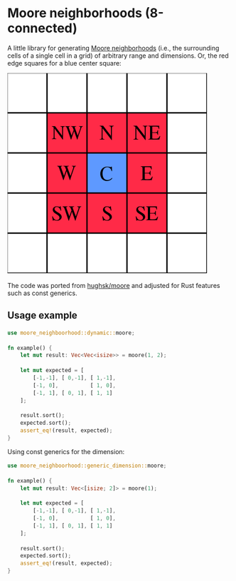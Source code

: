 # Moore neighborhoods (8-connected)

A little library for generating [Moore neighborhoods] (i.e., the surrounding cells of a single cell in a grid)
of arbitrary range and dimensions. Or, the red edge squares for a blue center square:

[![Moore neighborhood](docs/moore.png)](https://en.wikipedia.org/wiki/File:Moore_neighborhood_with_cardinal_directions.svg)

The code was ported from [hughsk/moore] and adjusted for Rust features such as const generics.

[Moore neighborhoods]: https://en.wikipedia.org/wiki/Moore_neighborhood
[hughsk/moore]: https://github.com/hughsk/moore

## Usage example

```rust
use moore_neighboorhood::dynamic::moore;

fn example() {
    let mut result: Vec<Vec<isize>> = moore(1, 2);
    
    let mut expected = [
        [-1,-1], [ 0,-1], [ 1,-1],
        [-1, 0],          [ 1, 0],
        [-1, 1], [ 0, 1], [ 1, 1]
    ];

    result.sort();
    expected.sort();
    assert_eq!(result, expected);
}
```

Using const generics for the dimension:

```rust
use moore_neighboorhood::generic_dimension::moore;

fn example() {
    let mut result: Vec<[isize; 2]> = moore(1);
    
    let mut expected = [
        [-1,-1], [ 0,-1], [ 1,-1],
        [-1, 0],          [ 1, 0],
        [-1, 1], [ 0, 1], [ 1, 1]
    ];

    result.sort();
    expected.sort();
    assert_eq!(result, expected);
}
```
